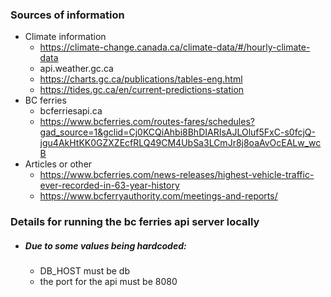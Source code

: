 ### Sources of information
 - Climate information 
    - https://climate-change.canada.ca/climate-data/#/hourly-climate-data
    - api.weather.gc.ca
    - https://charts.gc.ca/publications/tables-eng.html  
    - https://tides.gc.ca/en/current-predictions-station
- BC ferries 
    - bcferriesapi.ca
    - https://www.bcferries.com/routes-fares/schedules?gad_source=1&gclid=Cj0KCQiAhbi8BhDIARIsAJLOluf5FxC-s0fcjQ-jgu4AkHtKK0GZXZEcfRLQ49CM4UbSa3LCmJr8j8oaAvOcEALw_wcB
- Articles or other
   - https://www.bcferries.com/news-releases/highest-vehicle-traffic-ever-recorded-in-63-year-history
   - https://www.bcferryauthority.com/meetings-and-reports/



### Details for running the bc ferries api server locally
 - ##### Due to some values being hardcoded: 
    - DB_HOST must be db
    - the port for the api must be 8080

